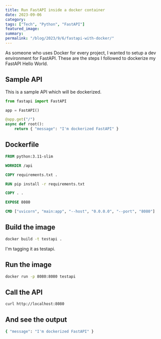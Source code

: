 ```yaml
---
title: Run FastAPI inside a docker container
date: 2023-09-06
category: 
tags: ["Tech", "Python", "FastAPI"]
featured_image: 
summary: 
permalink: "/blog/2023/9/6/fastapi-with-docker/"
---
```


As someone who uses Docker for every project, I wanted to setup a dev environment for FastAPI. These are the steps I followed to dockerize my FastAPI Hello World.

## Sample API

This is a sample API which will be dockerized.

```python
from fastapi import FastAPI

app = FastAPI()

@app.get("/")
async def root():
    return { "message": "I'm dockerized FastAPI" }
```

## Dockerfile

```dockerfile
FROM python:3.11-slim

WORKDIR /api

COPY requirements.txt .

RUN pip install -r requirements.txt

COPY . .

EXPOSE 8080

CMD ["uvicorn", "main:app", "--host", "0.0.0.0", "--port", "8080"]
```

## Build the image

```bash
docker build -t testapi .
```

I'm tagging it as testapi.

## Run the image

```bash
docker run -p 8080:8080 testapi
```

## Call the API

```bash
curl http://localhost:8080
```

## And see the output

```bash
{ "message": "I'm dockerized FastAPI" }
```
